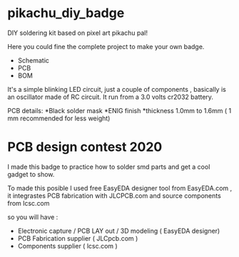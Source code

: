# pikachu_diy_badge
DIY soldering kit based on pixel art pikachu pal!

Here you could fine the complete project to make your own badge.

- Schematic
- PCB
- BOM

It's a simple blinking LED circuit, just a couple of components , basically is an oscillator made of RC circuit.
It run from a 3.0 volts cr2032 battery.

PCB details: 
*Black solder mask 
*ENIG finish 
*thickness 1.0mm to 1.6mm ( 1 mm recommended for less weight)


# PCB design contest 2020

I made this badge to practice how to solder smd parts and get a cool gadget to show.

To made this posible I used free EasyEDA designer tool from EasyEDA.com , it integrastes PCB fabrication with JLCPCB.com and source components from lcsc.com

so you will have :

- Electronic capture / PCB LAY out / 3D modeling ( EasyEDA designer)
- PCB Fabrication supplier ( JLCpcb.com )
- Components supplier ( lcsc.com )

